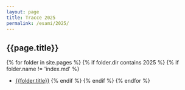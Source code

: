 ```yaml
---
layout: page
title: Tracce 2025
permalink: /esami/2025/
---
```


## {{page.title}}

{% for folder in site.pages %}
{% if folder.dir contains 2025 %}
{% if folder.name != 'index.md' %}

- [{{folder.title}}]({{site.baseurl}}{{folder.url}})
  {% endif %}
  {% endif %}
  {% endfor %}
